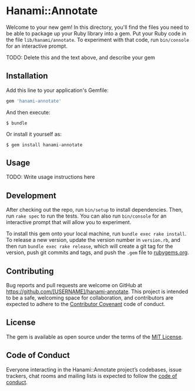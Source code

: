 # Hanami::Annotate

Welcome to your new gem! In this directory, you'll find the files you need to be able to package up your Ruby library into a gem. Put your Ruby code in the file `lib/hanami/annotate`. To experiment with that code, run `bin/console` for an interactive prompt.

TODO: Delete this and the text above, and describe your gem

## Installation

Add this line to your application's Gemfile:

```ruby
gem 'hanami-annotate'
```

And then execute:

    $ bundle

Or install it yourself as:

    $ gem install hanami-annotate

## Usage

TODO: Write usage instructions here

## Development

After checking out the repo, run `bin/setup` to install dependencies. Then, run `rake spec` to run the tests. You can also run `bin/console` for an interactive prompt that will allow you to experiment.

To install this gem onto your local machine, run `bundle exec rake install`. To release a new version, update the version number in `version.rb`, and then run `bundle exec rake release`, which will create a git tag for the version, push git commits and tags, and push the `.gem` file to [rubygems.org](https://rubygems.org).

## Contributing

Bug reports and pull requests are welcome on GitHub at https://github.com/[USERNAME]/hanami-annotate. This project is intended to be a safe, welcoming space for collaboration, and contributors are expected to adhere to the [Contributor Covenant](http://contributor-covenant.org) code of conduct.

## License

The gem is available as open source under the terms of the [MIT License](https://opensource.org/licenses/MIT).

## Code of Conduct

Everyone interacting in the Hanami::Annotate project’s codebases, issue trackers, chat rooms and mailing lists is expected to follow the [code of conduct](https://github.com/[USERNAME]/hanami-annotate/blob/master/CODE_OF_CONDUCT.md).
